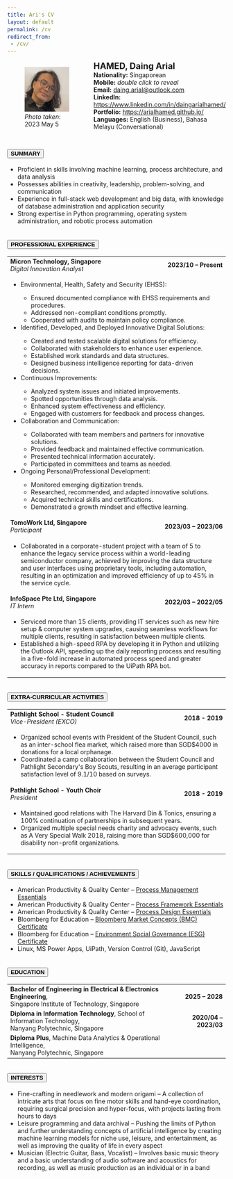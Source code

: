 ```yaml
---
title: Ari's CV
layout: default
permalink: /cv
redirect_from:
 - /cv/
---
```


<div style="display: flex;">
    <figure>
        <img src="https://raw.githubusercontent.com/arialhamed/static/main/images/cv/nasa-t-shirt.jpg" width=160 title=":3">
        <figcaption><i>Photo taken</i>: 2023 May 5</figcaption>
    </figure>
    &nbsp;&nbsp;&nbsp;&nbsp;
    <div>
        <b style="font-size:140%;">HAMED, Daing Arial</b>
        <div><b>Nationality:</b> Singaporean</div>
        <div><b>Mobile:</b> <i class="disable-selection" ondblclick="this.innerHTML='(+65) 8817 4266'">double click to reveal</i></div>
        <div><b>Email:</b> <a href="mailto:arifhamed.arial@outlook.com">daing.arial@outlook.com</a></div>
        <div><b>LinkedIn:</b> <a href="https://www.linkedin.com/in/ari-hamed/">https://www.linkedin.com/in/daingarialhamed/</a></div>
        <div><b>Portfolio:</b> <a href="https://arialhamed.github.io/">https://arialhamed.github.io/</a></div>
        <div><b>Languages:</b> English (Business), Bahasa Melayu (Conversational)</div>
    </div>
</div>

<div class="accordion" id="resume-accordion">
    <div class="accordion-item">
        <h2 class="accordion-header" id="heading1">
            <button class="accordion-button" type="button" data-bs-toggle="collapse" data-bs-target="#collapse1" aria-expanded="true" aria-controls="collapse1">
                <b>SUMMARY</b>
            </button>
        </h2>
        <div id="collapse1" class="accordion-collapse collapse show" aria-labelledby="heading1" data-bs-parent="#resume-accordion">
            <div class="accordion-body">
                <ul>
                    <li>Proficient in skills involving machine learning, process architecture, and data analysis </li>
                    <li>Possesses abilities in creativity, leadership, problem-solving, and communication </li>
                    <li>Experience in full-stack web development and big data, with knowledge of database administration and application security </li>
                    <li>Strong expertise in Python programming, operating system administration, and robotic process automation </li>
                </ul>
            </div>
        </div>
    </div>
    <div class="accordion-item">
        <h2 class="accordion-header" id="heading2">
            <button class="accordion-button collapsed" type="button" data-bs-toggle="collapse" data-bs-target="#collapse2" aria-expanded="false" aria-controls="collapse2">
                <b>PROFESSIONAL EXPERIENCE</b>
            </button>
        </h2>
        <div id="collapse2" class="accordion-collapse collapse" aria-labelledby="heading2" data-bs-parent="#resume-accordion">
            <div class="accordion-body">
                <table style="border: none!important;">
                    <tbody>
                        <tr>
                            <td style="text-align: left;"><b>Micron Technology, Singapore</b><br><i>Digital Innovation Analyst</i></td>
                            <td style="text-align: right;"><b>2023/10 – Present</b></td>
                        </tr>
                        <tr>
                            <td colspan="2">
                                <ul>
                                    <li>Environmental, Health, Safety and Security (EHSS):</li>
                                    <ul>
                                        <li>Ensured documented compliance with EHSS requirements and procedures.</li>
                                        <li>Addressed non-compliant conditions promptly.</li>
                                        <li>Cooperated with audits to maintain policy compliance.</li>
                                    </ul>
                                    <li>Identified, Developed, and Deployed Innovative Digital Solutions:</li>
                                    <ul>
                                        <li>Created and tested scalable digital solutions for efficiency.</li>
                                        <li>Collaborated with stakeholders to enhance user experience.</li>
                                        <li>Established work standards and data structures.</li>
                                        <li>Designed business intelligence reporting for data-driven decisions.</li>
                                    </ul>
                                    <li>Continuous Improvements:</li>
                                    <ul>
                                        <li>Analyzed system issues and initiated improvements.</li>
                                        <li>Spotted opportunities through data analysis.</li>
                                        <li>Enhanced system effectiveness and efficiency.</li>
                                        <li>Engaged with customers for feedback and process changes.</li>
                                    </ul>
                                    <li>Collaboration and Communication:</li>
                                    <ul>
                                        <li>Collaborated with team members and partners for innovative solutions.</li>
                                        <li>Provided feedback and maintained effective communication.</li>
                                        <li>Presented technical information accurately.</li>
                                        <li>Participated in committees and teams as needed.</li>
                                    </ul>
                                    <li>Ongoing Personal/Professional Development:</li>
                                    <ul>
                                        <li>Monitored emerging digitization trends.</li>
                                        <li>Researched, recommended, and adapted innovative solutions.</li>
                                        <li>Acquired technical skills and certifications.</li>
                                        <li>Demonstrated a growth mindset and effective learning.</li>
                                    </ul>
                                </ul>
                            </td>
                        </tr>
                        <tr>
                            <td style="text-align: left;"><b>TomoWork Ltd, Singapore</b><br><i>Participant</i></td>
                            <td style="text-align: right;"><b>2023/03 – 2023/06</b></td>
                        </tr>
                        <tr>
                            <td colspan="2">
                                <ul>
                                    <li>Collaborated in a corporate-student project with a team of 5 to enhance the legacy service process within a world-leading semiconductor company, achieved by improving the data structure and user interfaces using proprietary tools, including automation, resulting in an optimization and improved efficiency of up to 45% in the service cycle. </li>
                                </ul>
                            </td>
                        </tr>
                        <tr>
                            <td style="text-align: left;"><b>InfoSpace Pte Ltd, Singapore</b><br><i>IT Intern</i></td>
                            <td style="text-align: right;"><b>2022/03 – 2022/05</b></td>
                        </tr>
                        <tr>
                            <td colspan="2">
                                <ul>
                                    <li>Serviced more than 15 clients, providing IT services such as new hire setup &amp; computer system upgrades, causing seamless workflows for multiple clients, resulting in satisfaction between multiple clients. </li>
                                    <li>Established a high-speed RPA by developing it in Python and utilizing the Outlook API, speeding up the daily reporting process and resulting in a five-fold increase in automated process speed and greater accuracy in reports compared to the UiPath RPA bot. </li>
                                </ul>
                            </td>
                        </tr>
                    </tbody>
                </table>
            </div>
        </div>
    </div>
    <div class="accordion-item">
        <h2 class="accordion-header" id="heading3">
            <button class="accordion-button collapsed" type="button" data-bs-toggle="collapse" data-bs-target="#collapse3" aria-expanded="false" aria-controls="collapse3">
                <b>EXTRA-CURRICULAR ACTIVITIES</b>
            </button>
        </h2>
        <div id="collapse3" class="accordion-collapse collapse" aria-labelledby="heading3" data-bs-parent="#resume-accordion">
            <div class="accordion-body">
                <table style="border: none!important;">
                    <tbody>
                        <tr>
                            <td style="text-align: left;"><b>Pathlight School - Student Council</b><br><i>Vice-President (EXCO)</i></td>
                            <td style="text-align: right;"><b>2018 - 2019</b></td>
                        </tr>
                        <tr>
                            <td colspan="2">
                                <ul>
                                    <li>Organized school events with President of the Student Council, such as an inter-school flea market, which raised more than SGD$4000 in donations for a local orphanage. </li>
                                    <li>Coordinated a camp collaboration between the Student Council and Pathlight Secondary's Boy Scouts, resulting in an average participant satisfaction level of 9.1/10 based on surveys. </li>
                                </ul>
                            </td>
                        </tr>
                        <tr>
                            <td style="text-align: left;"><b>Pathlight School - Youth Choir</b><br><i>President</i></td>
                            <td style="text-align: right;"><b>2018 - 2019</b></td>
                        </tr>
                        <tr>
                            <td colspan="2">
                                <ul>
                                    <li>Maintained good relations with The Harvard Din &amp; Tonics, ensuring a 100% continuation of partnerships in subsequent years. </li>
                                    <li>Organized multiple special needs charity and advocacy events, such as A Very Special Walk 2018, raising more than SGD$600,000 for disability non-profit organizations. </li>
                                </ul>
                            </td>
                        </tr>
                    </tbody>
                </table>
            </div>
        </div>
    </div>
    <div class="accordion-item">
        <h2 class="accordion-header" id="heading4">
            <button class="accordion-button collapsed" type="button" data-bs-toggle="collapse" data-bs-target="#collapse4" aria-expanded="false" aria-controls="collapse4">
                <b>SKILLS / QUALIFICATIONS / ACHIEVEMENTS</b>
            </button>
        </h2>
        <div id="collapse4" class="accordion-collapse collapse" aria-labelledby="heading4" data-bs-parent="#resume-accordion">
            <div class="accordion-body">
                <ul>
                    <li>American Productivity & Quality Center – <a href="https://academy.apqc.org/certificates/o7sga67hm0" target="_blank">Process Management Essentials</a> </li>
                    <li>American Productivity & Quality Center – <a href="https://academy.apqc.org/certificates/138g1fomhh" target="_blank">Process Framework Essentials</a> </li>
                    <li>American Productivity & Quality Center – <a href="https://academy.apqc.org/certificates/p7c5fpv0a0" target="_blank">Process Design Essentials</a> </li>
                    <!-- li>Google Coursera – <a href="" target="_blank">IT Automation with Python</a> (Python, Linux) </li-->
                    <!-- li>Google Coursera – <a href="" target="_blank">Data Analytics Professional Certificate</a> (R) </li-->
                    <li>Bloomberg for Education – <a href="https://portal.bloombergforeducation.com/certificates/cYECFA6rVikxGWJ6aQG2F77C" target="_blank">Bloomberg Market Concepts (BMC) Certificate</a> </li>
                    <li>Bloomberg for Education – <a href="https://portal.bloombergforeducation.com/certificates/w7ptQF9sWLNBeanPvECouSmh" target="_blank">Environment Social Governance (ESG) Certificate</a> </li>
                    <!-- li>AWS Academy – <a href="" target="_blank">Machine Learning Foundations Certification of Completion</a> (Python, Machine Learning) </li-->
                    <!-- li>NVIDIA DLI – <a href="" target="_blank">Fundamentals of Deep Learning Certificate of Competency</a> (Python, Deep Learning) </li-->
                    <!-- li>IBM – <a href="" target="_blank">Penetration Testing, Incident Response and Forensics</a> </li-->
                    <li>Linux, MS Power Apps, UiPath, Version Control (Git), JavaScript </li>
                </ul>
            </div>
        </div>
    </div>
    <div class="accordion-item">
        <h2 class="accordion-header" id="heading5">
            <button class="accordion-button collapsed" type="button" data-bs-toggle="collapse" data-bs-target="#collapse5" aria-expanded="false" aria-controls="collapse5">
                <b>EDUCATION</b>
            </button>
        </h2>
        <div id="collapse5" class="accordion-collapse collapse" aria-labelledby="heading5" data-bs-parent="#resume-accordion">
            <div class="accordion-body">
                <table style="border: none!important;">
                    <tbody>
                        <tr>
                            <td style="text-align: left;"><b>Bachelor of Engineering in Electrical & Electronics Engineering</b>, <br>Singapore Institute of Technology, Singapore</td>
                            <td style="text-align: right;"><b>2025 – 2028</b></td>
                        </tr>
                        <tr>
                            <td style="text-align: left;"><b>Diploma in Information Technology</b>, School of Information Technology, <br>Nanyang Polytechnic, Singapore</td>
                            <td style="text-align: right;"><b>2020/04 – 2023/03</b></td>
                        </tr>
                        <tr>
                            <td style="text-align: left;"><b>Diploma Plus</b>, Machine Data Analytics &amp; Operational Intelligence, <br>Nanyang Polytechnic, Singapore</td>
                        </tr>
                    </tbody>
                </table>
            </div>
        </div>
    </div>
    <div class="accordion-item">
        <h2 class="accordion-header" id="heading6">
            <button class="accordion-button collapsed" type="button" data-bs-toggle="collapse" data-bs-target="#collapse6" aria-expanded="false" aria-controls="collapse6">
                <b>INTERESTS</b>
            </button>
        </h2>
        <div id="collapse6" class="accordion-collapse collapse" aria-labelledby="heading6" data-bs-parent="#resume-accordion">
            <div class="accordion-body">
                <ul>
                    <li> Fine-crafting in needlework and modern origami – A collection of intricate arts that focus on fine motor skills and hand-eye coordination, requiring surgical precision and hyper-focus, with projects lasting from hours to days </li>
                    <li> Leisure programming and data archival – Pushing the limits of Python and further understanding concepts of artificial intelligence by creating machine learning models for niche use, leisure, and entertainment, as well as improving the quality of life in every aspect </li>
                    <li> Musician (Electric Guitar, Bass, Vocalist) – Involves basic music theory and a basic understanding of audio software and acoustics for recording, as well as music production as an individual or in a band </li>
                </ul>
            </div>
        </div>
    </div>
</div>
